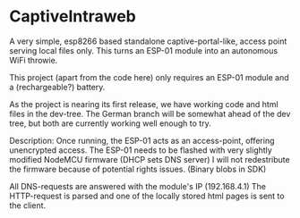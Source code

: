 # CaptiveIntraweb
A very simple, esp8266 based standalone captive-portal-like, access point serving local files only.
This turns an ESP-01 module into an autonomous WiFi throwie. 

This project (apart from the code here) only requires an ESP-01 module and a (rechargeable?) battery.

As the project is nearing its first release, we have working code and html files in the dev-tree. The German branch will be somewhat ahead of the dev tree, but both are currently working well enough to try.

Description:
Once running, the ESP-01 acts as an access-point, offering unencrypted access.
The ESP-01 needs to be flashed with very slightly modified NodeMCU firmware (DHCP sets DNS server)
I will not redestribute the firmware because of potential rights issues. (Binary blobs in SDK)

All DNS-requests are answered with the module's IP (192.168.4.1)
The HTTP-request is parsed and one of the locally stored html pages is sent to the client.
